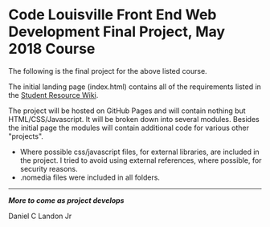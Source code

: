 # Code Louisville Front End Web Development Final Project, May 2018 Course

The following is the final project for the above listed course.

The initial landing page (index.html) contains all of the requirements listed in the [Student Resource Wiki](https://github.com/CodeLouisville/Student-Resources/wiki/Front-End-Web-Development-Project-Requirements).

The project will be hosted on GitHub Pages and will contain nothing but HTML/CSS/Javascript. It will be broken down into several modules. Besides the initial page the modules will contain additional code for various other "projects".

- Where possible css/javascript files, for external libraries, are included in the project. I tried to avoid using external references, where possible, for security reasons.
- .nomedia files were included in all folders.

***

***More to come as project develops***

Daniel C Landon Jr